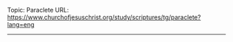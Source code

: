 Topic: Paraclete
URL: https://www.churchofjesuschrist.org/study/scriptures/tg/paraclete?lang=eng

---

